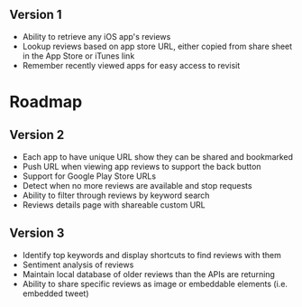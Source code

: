 ## Version 1

- Ability to retrieve any iOS app's reviews
- Lookup reviews based on app store URL, either copied from share sheet in the App Store or iTunes link
- Remember recently viewed apps for easy access to revisit

# Roadmap

## Version 2

- Each app to have unique URL show they can be shared and bookmarked
- Push URL when viewing app reviews to support the back button
- Support for Google Play Store URLs
- Detect when no more reviews are available and stop requests
- Ability to filter through reviews by keyword search
- Reviews details page with shareable custom URL

## Version 3

- Identify top keywords and display shortcuts to find reviews with them
- Sentiment analysis of reviews
- Maintain local database of older reviews than the APIs are returning
- Ability to share specific reviews as image or embeddable elements (i.e. embedded tweet)
